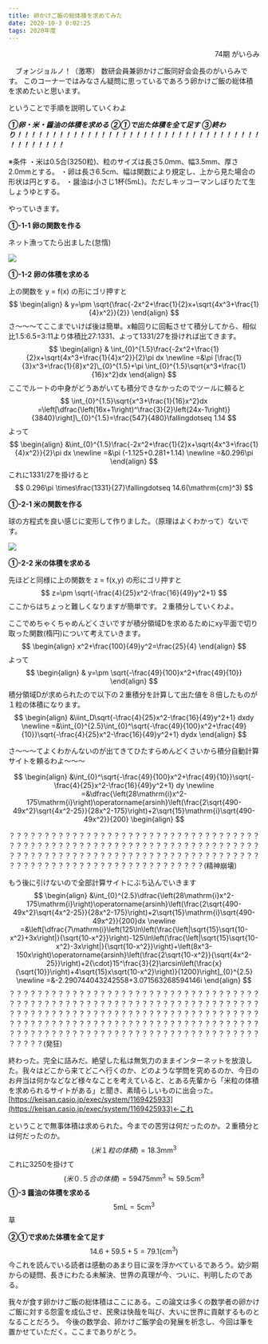 ```yaml
---
title: 卵かけご飯の総体積を求めてみた
date: 2020-10-3 0:02:25
tags: 2020年度
---
```


<div style="text-align: right">74期 がいらみ</div>

　ブォンジョルノ！（激寒） 数研会員兼卵かけご飯同好会会長のがいらみです。
このコーナーではみなさん疑問に思っているであろう卵かけご飯の総体積を求めたいと思います。

ということで手順を説明していくわよ

***①卵・米・醤油の体積を求める***
***②①で出た体積を全て足す***
***③終わり！！！！！！！！！！！！！！！！！！！！！！！！！！！！！！！！！！！！！！！！！！！***

※条件
・米は0.5合(3250粒)、粒のサイズは長さ5.0mm、幅3.5mm、厚さ2.0mmとする。
・卵は長さ6.5cm、幅は関数により規定し、上から見た場合の形状は円とする。
・醤油は小さじ1杯(5mL)。ただしキッコーマンしぼりたて生しょうゆとする。

やっていきます。

**①-1-1 卵の関数を作る**

ネット漁ってたら出ました(怠惰)

![](https://jormta.sn.files.1drv.com/y4mCBZ6_N5RDOfOav4iMDyIapYBnxXfH0gOGs5wJVt2RvOnzf6z0jTmbHZSERtEzXiPzQIJU5PSpXISxymgDj9GCF9t88v6VxdZB13mWUT23czDuoHO8jMyCXczS7Vgc15j6wKY7Kwxm7_DddFcQgPvp-n6HYetWQrqzEARMHg9ff40N_jlNzdssoZlLaQJF5rFZ2_38Z_97UUftXLbEiycgA?width=1695&height=860&cropmode=none)

**①-1-2 卵の体積を求める**

上の関数を y = f(x) の形にゴリ押すと
$$
\begin{align}
&  y=\pm \sqrt{\frac{-2x^2+\frac{1}{2}x+\sqrt{4x^3+\frac{1}{4}x^2}}{2}}
\end{align}
$$
さ～～～てここまでいけば後は簡単。x軸回りに回転させて積分してから、相似比1.5:6.5=3:11より体積比27:1331、よって1331/27を掛ければ出てきます。
$$
\begin{align}
& \int_{0}^{1.5}\frac{-2x^2+\frac{1}{2}x+\sqrt{4x^3+\frac{1}{4}x^2}}{2}\pi dx \newline
=&\pi [\frac{1}{3}x^3+\frac{1}{8}x^2]\_{0}^{1.5}+\pi \int_{0}^{1.5}\sqrt{x^3+\frac{1}{16}x^2}dx
\end{align}
$$
ここでルートの中身がどうあがいても積分できなかったのでツールに頼ると
$$
\int_{0}^{1.5}\sqrt{x^3+\frac{1}{16}x^2}dx =\left[\dfrac{\left(16x+1\right)^\frac{3}{2}\left(24x-1\right)}{3840}\right]\_{0}^{1.5}=\frac{547}{480}\fallingdotseq 1.14
$$
よって
$$
\begin{align}
&\int_{0}^{1.5}\frac{-2x^2+\frac{1}{2}x+\sqrt{4x^3+\frac{1}{4}x^2}}{2}\pi dx \newline
=&\pi (-1.125+0.281+1.14) \newline
=&0.296\pi 
\end{align}
$$
これに1331/27を掛けると
$$
0.296\pi \times\frac{1331}{27}\fallingdotseq 14.6(\mathrm{cm}^3)
$$


**①-2-1 米の関数を作る**

球の方程式を良い感じに変形して作りました。（原理はよくわかって）ないです。

![](https://loox2a.sn.files.1drv.com/y4mS7QcHFDkzWavMANKPu6_PvM1Cglyf3XTQ0EUVZrK9Bgx6eBq8CWgrSpL1c22Tkqu2y3buy28FEu3CjfTAjDOFfInFztscfiJ1N9_bxne1CDWDdY30YzhOkRQlpBLE_TmWsFY9OAmVpi97fQJ9LhHK1NfFgBR6U-aEZkh_yWU-PVu8PAFiHY5r-on4Bd03uX2yL3aps5YJq4tGONzdMR9-Q?width=2316&height=1386&cropmode=none)

**①-2-2 米の体積を求める**

先ほどと同様に上の関数を z = f(x,y) の形にゴリ押すと
$$
z=\pm \sqrt{-\frac{4}{25}x^2-\frac{16}{49}y^2+1}
$$
ここからはちょっと難しくなりますが簡単です。２重積分していくわよ。

ここでめちゃくちゃめんどくさいですが積分領域Dを求めるためにxy平面で切り取った関数(楕円)について考えていきます。
$$
\begin{align}
x^2+\frac{100}{49}y^2=\frac{25}{4}
\end{align}
$$
よって
$$
\begin{align}
& y=\pm \sqrt{-\frac{49}{100}x^2+\frac{49}{10}}
\end{align}
$$
積分領域Dが求められたので以下の２重積分を計算して出た値を８倍したものが１粒の体積になります。
$$
\begin{align}
&\iint_D\sqrt{-\frac{4}{25}x^2-\frac{16}{49}y^2+1} dxdy \newline
=&\int_{0}^{2.5}\int_{0}^\sqrt{-\frac{49}{100}x^2+\frac{49}{10}}\sqrt{-\frac{4}{25}x^2-\frac{16}{49}y^2+1} dydx 
\end{align}
$$

さ～～～てよくわかんないのが出てきてひたすらめんどくさいから積分自動計算サイトを頼るわよ～～～


$$
\begin{align}
&\int_{0}^\sqrt{-\frac{49}{100}x^2+\frac{49}{10}}\sqrt{-\frac{4}{25}x^2-\frac{16}{49}y^2+1} dy \newline
=&\dfrac{\left(28\mathrm{i}x^2-175\mathrm{i}\right)\operatorname{arsinh}\left(\frac{2\sqrt{490-49x^2}\sqrt{4x^2-25}}{28x^2-175}\right)+2\sqrt{15}\mathrm{i}\sqrt{490-49x^2}}{200}
\begin{align}
$$

？？？？？？？？？？？？？？？？？？？？？？？？？？？？？？？？？？？？？？？？？？？？？？？？？？？？？？？？？？？？？？？？？？？？？？？？？？？？？？？？？？？？？？？？？？？？？？？？？？？？？？？？？？？？？？？？？？？？？？？？？？？？？？？？？？？？？？？？(精神崩壊)

もう後に引けないので全部計算サイトにぶち込んでいきます
$$
\begin{align}
&\int_{0}^{2.5}\dfrac{\left(28\mathrm{i}x^2-175\mathrm{i}\right)\operatorname{arsinh}\left(\frac{2\sqrt{490-49x^2}\sqrt{4x^2-25}}{28x^2-175}\right)+2\sqrt{15}\mathrm{i}\sqrt{490-49x^2}}{200}dx \newline
=&\left[\dfrac{7\mathrm{i}\left(125\ln\left(\frac{\left|\sqrt{15}\sqrt{10-x^2}+3x\right|}{\sqrt{10-x^2}}\right)-125\ln\left(\frac{\left|\sqrt{15}\sqrt{10-x^2}-3x\right|}{\sqrt{10-x^2}}\right)+\left(8x^3-150x\right)\operatorname{arsinh}\left(\frac{2\sqrt{10-x^2}}{\sqrt{4x^2-25}}\right)+2{\cdot}15^\frac{3}{2}\arcsin\left(\frac{x}{\sqrt{10}}\right)+4\sqrt{15}x\sqrt{10-x^2}\right)}{1200}\right]_{0}^{2.5} \newline
=&-2.290744043242558+3.071563268594146i
\end{align}
$$
？？？？？？？？？？？？？？？？？？？？？？？？？？？？？？？？？？？？？？？？？？？？？？？？？？？？？？？？？？？？？？？？？？？？？？？？？？？？？？？？？？？？？？？？？？？？？？？？？？？？？？？？？？？？？？？？？？？？？？？？？？？？？？？？？？？？？？？？？？？？？？？？？？？？？？？？？？？？？？？？？？？？？？？？？？？？？？？？？？？？？？？？？(発狂)

終わった。完全に詰みだ。絶望した私は無気力のままインターネットを放浪した。我々はどこから来てどこへ行くのか、どのような学問を究めるのか、今日のお弁当は何かなどなど様々なことを考えていると、とある先輩から「米粒の体積を求められるサイトがある」と聞き、素晴らしいものに出会った。
[https://keisan.casio.jp/exec/system/1169425933](https://keisan.casio.jp/exec/system/1169425933)←これ

ということで無事体積は求められた。今までの苦労は何だったのか。２重積分とは何だったのか。
$$
(米１粒の体積)=18.3\mathrm{mm}^3
$$
これに3250を掛けて
$$
(米０.５合の体積)=59475\mathrm{mm}^3\fallingdotseq 59.5\mathrm{cm}^3
$$
**①-3 醤油の体積を求める**
$$
5\mathrm{mL}=5\mathrm{cm}^3
$$
草


**②①で求めた体積を全て足す**
$$
14.6+59.5+5=79.1(\mathrm{cm}^3)
$$
今これを読んでいる読者は感動のあまり目に涙を浮かべているであろう。幼少期からの疑問、長きにわたる未解決、世界の真理が今、ついに、判明したのである。

我々が食す卵かけご飯の総体積はここにある。この論文は多くの数学者の卵かけご飯に対する怨霊を成仏させ、民衆は快哉を叫び、大いに世界に貢献するものとなることだろう。
今後の数学会、卵かけご飯学会の発展を祈念し、今回は筆を置かせていただく。ここまでありがとう。